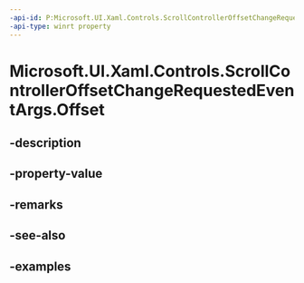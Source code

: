 ```yaml
---
-api-id: P:Microsoft.UI.Xaml.Controls.ScrollControllerOffsetChangeRequestedEventArgs.Offset
-api-type: winrt property
---
```


<!-- Property syntax.
public double Offset { get; }
-->

# Microsoft.UI.Xaml.Controls.ScrollControllerOffsetChangeRequestedEventArgs.Offset

## -description

## -property-value

## -remarks

## -see-also

## -examples

